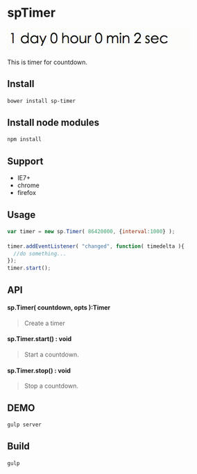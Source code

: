 spTimer
===================================

![demo image](/images/timer.gif)

This is timer for countdown.

## Install

```bash
bower install sp-timer
```

## Install node modules

```bash
npm install
```

## Support

* IE7+
* chrome
* firefox

## Usage

```js
var timer = new sp.Timer( 86420000, {interval:1000} );

timer.addEventListener( "changed", function( timedelta ){
  //do something...
});
timer.start();
```

## API

#### sp.Timer( countdown, opts ):Timer
> Create a timer

#### sp.Timer.start() : void
> Start a countdown.

#### sp.Timer.stop() : void
> Stop a countdown.

## DEMO

```bash
gulp server
```

## Build

```bash
gulp
```

